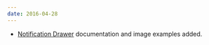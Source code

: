 ```yaml
---
date: 2016-04-28
---
```

<ul>
  <li><a href="{{site.baseurl}}pattern-library/communication/notification-drawer/">Notification Drawer</a> documentation and image examples added.</li>
</ul>